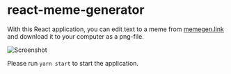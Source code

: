# react-meme-generator

With this React application, you can edit text to a meme from [memegen.link](https://memegen.link/examples) and download it to your computer as a png-file.

![Screenshot](/screenshot.png)

Please run `yarn start` to start the application.

